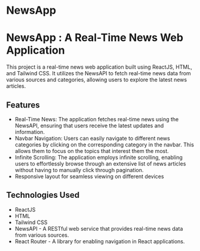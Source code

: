 # NewsApp
# NewsApp : A Real-Time News Web Application

This project is a real-time news web application built using ReactJS, HTML, and Tailwind CSS. It utilizes the NewsAPI to fetch real-time news data from various sources and categories, allowing users to explore the latest news articles.

## Features

- Real-Time News: The application fetches real-time news using the NewsAPI, ensuring that users receive the latest updates and information.
- Navbar Navigation: Users can easily navigate to different news categories by clicking on the corresponding category in the navbar. This allows them to focus on the topics that interest them the most.
- Infinite Scrolling: The application employs infinite scrolling, enabling users to effortlessly browse through an extensive list of news articles without having to manually click through pagination.
- Responsive layout for seamless viewing on different devices

## Technologies Used

- ReactJS
- HTML
- Tailwind CSS
- NewsAPI - A RESTful web service that provides real-time news data from various sources.
- React Router - A library for enabling navigation in React applications.

